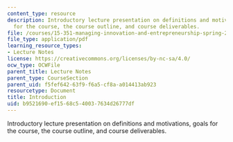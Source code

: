 ```yaml
---
content_type: resource
description: Introductory lecture presentation on definitions and motivations, goals
  for the course, the course outline, and course deliverables.
file: /courses/15-351-managing-innovation-and-entrepreneurship-spring-2008/b9521690ef1568c540037634d26777df_01_intro.pdf
file_type: application/pdf
learning_resource_types:
- Lecture Notes
license: https://creativecommons.org/licenses/by-nc-sa/4.0/
ocw_type: OCWFile
parent_title: Lecture Notes
parent_type: CourseSection
parent_uid: f5fef642-63f9-f6a5-cf8a-a014413ab923
resourcetype: Document
title: Introduction
uid: b9521690-ef15-68c5-4003-7634d26777df
---
```

Introductory lecture presentation on definitions and motivations, goals for the course, the course outline, and course deliverables.
